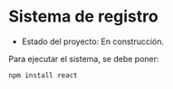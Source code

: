 <h1> Sistema de registro </h1>

- Estado del proyecto: En construcción.

Para ejecutar el sistema, se debe poner:
 
 ```npm install react```
